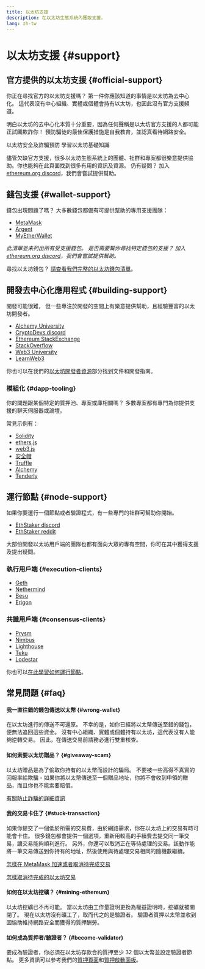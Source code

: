 ```yaml
---
title: 以太坊支援
description: 在以太坊生態系統內獲取支援。
lang: zh-tw
---
```


# 以太坊支援 {#support}

## 官方提供的以太坊支援 {#official-support}

你正在尋找官方的以太坊支援嗎？ 第一件你應該知道的事情是以太坊為去中心化。 這代表沒有中心組織、實體或個體會持有以太坊，也因此沒有官方支援頻道。

明白以太坊的去中心化本質十分重要，因為任何聲稱是以太坊官方支援的人都可能正試圖欺詐你！ 預防騙徒的最佳保護措施是自我教育，並認真看待網路安全。

<DocLink to="/security/">
  以太坊安全及詐騙預防
</DocLink>

<DocLink to="/learn/">
  學習以太坊基礎知識
</DocLink>

儘管欠缺官方支援，很多以太坊生態系統上的團體、社群和專案都很樂意提供協助。你也能夠在此頁面找到很多有用的資訊及資源。 仍有疑問？ 加入 [ethereum.org discord](/discord/)，我們會嘗試提供幫助。

## 錢包支援 {#wallet-support}

錢包出現問題了嗎？ 大多數錢包都備有可提供幫助的專用支援團隊：

- [MetaMask](https://metamask.zendesk.com/hc/)
- [Argent](https://support.argent.xyz/hc/)
- [MyEtherWallet](https://help.myetherwallet.com/)

_此清單並未列出所有受支援錢包。 是否需要幫你尋找特定錢包的支援？ 加入 [ethereum.org discord](https://discord.gg/rZz26QWfCg)，我們會嘗試提供幫助。_

尋找以太坊錢包？ [請查看我們完整的以太坊錢包清單](/wallets/find-wallet/)。

## 開發去中心化應用程式 {#building-support}

開發可能很難， 但一些專注於開發的空間上有樂意提供幫助，且經驗豐富的以太坊開發者。

- [Alchemy University](https://university.alchemy.com/#starter_code)
- [CryptoDevs discord](https://discord.com/invite/5W5tVb3)
- [Ethereum StackExchange](https://ethereum.stackexchange.com/)
- [StackOverflow](https://stackoverflow.com/questions/tagged/web3)
- [Web3 University](https://www.web3.university/)
- [LearnWeb3](https://discord.com/invite/learnweb3)

你也可以在我們的[以太坊開發者資源](/developers/)部分找到文件和開發指南。

### 模組化 {#dapp-tooling}

你的問題跟某個特定的質押池、專案或庫相關嗎？ 多數專案都有專門為你提供支援的聊天伺服器或論壇。

常見示例有：

- [Solidity](https://gitter.im/ethereum/solidity/)
- [ethers.js](https://discord.gg/6jyGVDK6Jx)
- [web3.js](https://discord.gg/GsABYQu4sC)
- [安全帽](https://discord.gg/xtrMGhmbfZ)
- [Truffle](https://discord.gg/8uKcsccEYE)
- [Alchemy](http://alchemy.com/discord)
- [Tenderly](https://discord.gg/fBvDJYR)

## 運行節點 {#node-support}

如果你要運行一個節點或者驗證程式，有一些專門的社群可幫助你開始。

- [EthStaker discord](https://discord.gg/ethstaker)
- [EthStaker reddit](https://www.reddit.com/r/ethstaker)

大部份開發以太坊用戶端的團隊也都有面向大眾的專有空間，你可在其中獲得支援及提出疑問。

### 執行用戶端 {#execution-clients}

- [Geth](https://discord.gg/FqDzupGyYf)
- [Nethermind](https://discord.gg/YJx3pm8z5C)
- [Besu](https://discord.gg/p8djYngzKN)
- [Erigon](https://github.com/ledgerwatch/erigon/issues)

### 共識用戶端 {#consensus-clients}

- [Prysm](https://discord.gg/prysmaticlabs)
- [Nimbus](https://discord.gg/nSmEH3qgFv)
- [Lighthouse](https://discord.gg/cyAszAh)
- [Teku](https://discord.gg/7hPv2T6)
- [Lodestar](https://discord.gg/aMxzVcr)

你也可以[在此學習如何運行節點](/developers/docs/nodes-and-clients/run-a-node/)。

## 常見問題 {#faq}

#### 我一直往錯的錢包傳送以太幣 {#wrong-wallet}

在以太坊進行的傳送不可還原。 不幸的是，如你已經將以太幣傳送至錯的錢包，便無法追回這些資金。 沒有中心組織、實體或個體持有以太坊，這代表沒有人能夠逆轉交易。 因此，在傳送交易前請務必進行雙重核查。

#### 如何索要以太坊贈品？ {#giveaway-scam}

以太坊贈品是為了偷取你持有的以太幣而設計的騙局。 不要被一些高得不真實的回報率給欺騙 - 如果你將以太幣傳送至一個贈品地址，你將不會收到申領的贈品，而且你也不能索要賠償。

[有關防止詐騙的詳細資訊](/security/#common-scams)

#### 我的交易卡住了 {#stuck-transaction}

如果你提交了一個低於所需的交易費，由於網路需求，你在以太坊上的交易有時可能會卡住。 很多錢包都會提供一個選項，重新用較高的手續費去提交同一筆交易，讓交易能夠順利進行。 另外，你還可以取消正在等待處理的交易。該動作能將一筆交易傳送到你持有的地址，然後使用與待處理交易相同的隨機數繼續。

[怎樣在 MetaMask 加速或者取消待完成交易](https://metamask.zendesk.com/hc/en-us/articles/360015489251-How-to-speed-up-or-cancel-a-pending-transaction)

[怎樣取消待完成的以太坊交易](https://info.etherscan.com/how-to-cancel-ethereum-pending-transactions/)

#### 如何在以太坊挖礦？ {#mining-ethereum}

以太坊挖礦已不再可能。 當以太坊由工作量證明更換為權益證明時，挖礦就被關閉了。 現在以太坊沒有礦工了，取而代之的是驗證者。 驗證者質押以太幣並收到因協助維持網路安全而獲得的質押酬勞。

#### 如何成為質押者/驗證者？ {#become-validator}

要成為驗證者，你必須在以太坊存款合約質押至少 32 個以太幣並設定驗證者節點。 更多資訊可以參考我們的[質押頁面](/staking)和[質押啟動面板](https://launchpad.ethereum.org/)。
